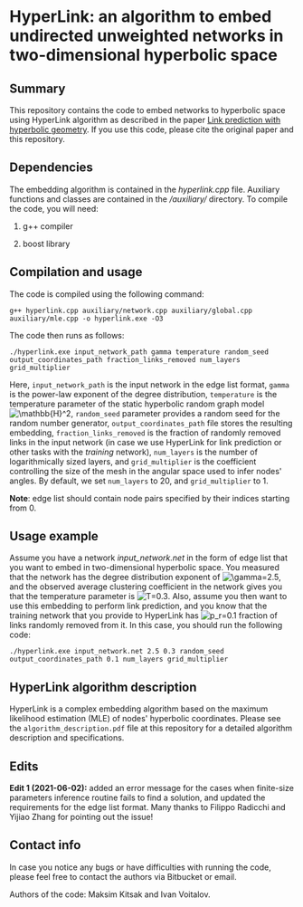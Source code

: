 # HyperLink: an algorithm to embed undirected unweighted networks in two-dimensional hyperbolic space

## Summary
This repository contains the code to embed networks to hyperbolic space using HyperLink algorithm as described in the paper [Link prediction with hyperbolic geometry](https://doi.org/10.1103/PhysRevResearch.2.043113). If you use this code, please cite the original paper and this repository.

## Dependencies

The embedding algorithm is contained in the _hyperlink.cpp_ file. Auxiliary functions and classes are contained in the _/auxiliary/_ directory. To compile the code, you will need:

1. g++ compiler

2. boost library

## Compilation and usage

The code is compiled using the following command:

```
g++ hyperlink.cpp auxiliary/network.cpp auxiliary/global.cpp auxiliary/mle.cpp -o hyperlink.exe -O3
```

The code then runs as follows:
```
./hyperlink.exe input_network_path gamma temperature random_seed output_coordinates_path fraction_links_removed num_layers grid_multiplier
```
Here, `input_network_path` is the input network in the edge list format, `gamma` is the power-law exponent of the degree distribution, `temperature` is the temperature parameter of the static hyperbolic random graph model ![$\mathbb{H}^2$](https://render.githubusercontent.com/render/math?math=\mathbb{H}^2&mode=inline), `random_seed` parameter provides a random seed for the random number generator, `output_coordinates_path` file stores the resulting embedding, `fraction_links_removed` is the fraction of randomly removed links in the input network (in case we use HyperLink for link prediction or other tasks with the _training_ network), `num_layers` is the number of logarithmically sized layers, and `grid_multiplier` is the coefficient controlling the size of the mesh in the angular space used to infer nodes' angles. By default, we set `num_layers` to 20, and `grid_multiplier` to 1.

**Note**: edge list should contain node pairs specified by their indices starting from 0.

## Usage example

Assume you have a network _input_network.net_ in the form of edge list that you want to embed in two-dimensional hyperbolic space. You measured that the network has the degree distribution exponent of ![$\gamma=2.5$](https://render.githubusercontent.com/render/math?math=\gamma=2.5&mode=inline), and the observed average clustering coefficient in the network gives you that the temperature parameter is ![$T=0.3$](https://render.githubusercontent.com/render/math?math=T=0.3&mode=inline). Also, assume you then want to use this embedding to perform link prediction, and you know that the training network that you provide to HyperLink has ![$p_r=0.1$](https://render.githubusercontent.com/render/math?math=p_r=0.1&mode=inline) fraction of links randomly removed from it. In this case, you should run the following code:
```
./hyperlink.exe input_network.net 2.5 0.3 random_seed output_coordinates_path 0.1 num_layers grid_multiplier
```

## HyperLink algorithm description

HyperLink is a complex embedding algorithm based on the maximum likelihood estimation (MLE) of nodes' hyperbolic coordinates. Please see the `algorithm_description.pdf` file at this repository for a detailed algorithm description and specifications.

## Edits

**Edit 1 (2021-06-02):** added an error message for the cases when finite-size parameters inference routine fails to find a solution, and updated the requirements for the edge list format. Many thanks to Filippo Radicchi and Yijiao Zhang for pointing out the issue! 

## Contact info

In case you notice any bugs or have difficulties with running the code, please feel free to contact the authors via Bitbucket or email. 

Authors of the code: Maksim Kitsak and Ivan Voitalov.
